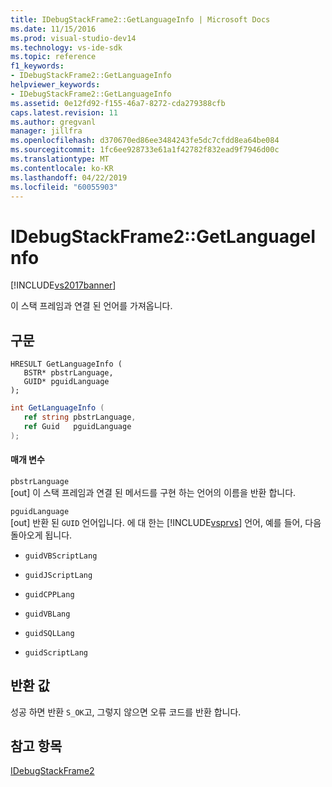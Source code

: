 ```yaml
---
title: IDebugStackFrame2::GetLanguageInfo | Microsoft Docs
ms.date: 11/15/2016
ms.prod: visual-studio-dev14
ms.technology: vs-ide-sdk
ms.topic: reference
f1_keywords:
- IDebugStackFrame2::GetLanguageInfo
helpviewer_keywords:
- IDebugStackFrame2::GetLanguageInfo
ms.assetid: 0e12fd92-f155-46a7-8272-cda279388cfb
caps.latest.revision: 11
ms.author: gregvanl
manager: jillfra
ms.openlocfilehash: d370670ed86ee3484243fe5dc7cfdd8ea64be084
ms.sourcegitcommit: 1fc6ee928733e61a1f42782f832ead9f7946d00c
ms.translationtype: MT
ms.contentlocale: ko-KR
ms.lasthandoff: 04/22/2019
ms.locfileid: "60055903"
---
```

# <a name="idebugstackframe2getlanguageinfo"></a>IDebugStackFrame2::GetLanguageInfo
[!INCLUDE[vs2017banner](../../../includes/vs2017banner.md)]

이 스택 프레임과 연결 된 언어를 가져옵니다.  
  
## <a name="syntax"></a>구문  
  
```cpp#  
HRESULT GetLanguageInfo (   
   BSTR* pbstrLanguage,  
   GUID* pguidLanguage  
);  
```  
  
```csharp  
int GetLanguageInfo (   
   ref string pbstrLanguage,  
   ref Guid   pguidLanguage  
);  
```  
  
#### <a name="parameters"></a>매개 변수  
 `pbstrLanguage`  
 [out] 이 스택 프레임과 연결 된 메서드를 구현 하는 언어의 이름을 반환 합니다.  
  
 `pguidLanguage`  
 [out] 반환 된 `GUID` 언어입니다. 에 대 한는 [!INCLUDE[vsprvs](../../../includes/vsprvs-md.md)] 언어, 예를 들어, 다음 돌아오게 됩니다.  
  
- `guidVBScriptLang`  
  
- `guidJScriptLang`  
  
- `guidCPPLang`  
  
- `guidVBLang`  
  
- `guidSQLLang`  
  
- `guidScriptLang`  
  
## <a name="return-value"></a>반환 값  
 성공 하면 반환 `S_OK`고, 그렇지 않으면 오류 코드를 반환 합니다.  
  
## <a name="see-also"></a>참고 항목  
 [IDebugStackFrame2](../../../extensibility/debugger/reference/idebugstackframe2.md)

